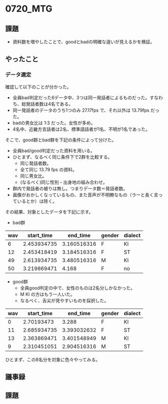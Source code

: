 # 0720_MTG
## 課題
- 資料数を増やしたことで、goodとbadの明確な違いが見えるかを検証。

## やったこと
### データ選定
確認して以下のことが分かった。
- 全員bad判定だった6データ中、3つは同一発話者によるものだった。すなわち、総発話者数は4名である。
- 同一発話者のデータのうち1つのみ 27.17fps で、それ以外は 13.79fps だった。
- badの男女比は 1:3 だった。女性が多め。
- 4名中、近畿方言話者は2名、標準語話者が1名、不明が1名であった。

そこで、good群とbad群を下記の条件によって分けた。
- 全員bad/good判定だった資料を用いる。
- ひとまず、なるべく同じ条件下で2群を比較する。
  - 同じ発話者数。
  - 全て同じ 13.79 fps の資料。
  - 同じ男女比。
  - (なるべく)同じ性別・出身地の組み合わせ。
- 群内で発話者の被りは無し。つまりデータ数＝発話者数。
- 画像がおかしくなっているもの、また音声が不明瞭なもの（ラーと長く言っているとか）は除く。

その結果、対象としたデータを下記に示す。
- bad群

|wav|start_time|end_time|gender|dialect|
|---|---|---|---|---|
|6|2.453934735|3.160516316|F|KI|
|12|2.453418419|3.184516316|F|ST|
|49|2.613934735|3.480516316|M|KI|
|50|3.219869471|4.168|F|no|

- good群
  - 全員good判定の中で、女性のものは2名分しかなかった。
  - M KI の方はもう一人いた。
  - なるべく、舌尖が見やすいものを採択した。

|wav|start_time|end_time|gender|dialect|
|---|---|---|---|---|
|0|2.70193473|3.288|F|KI|
|11|2.685934735|3.393032632|F|ST|
|13|2.363869471|3.401548949|M|KI|
|9|2.310451051|2.904516316|M|ST|

ひとまず、この8名分を対象に色々やってみる。

## 議事録

## 課題
